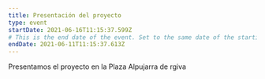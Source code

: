 ```yaml
---
title: Presentación del proyecto
type: event
startDate: 2021-06-16T11:15:37.599Z
# This is the end date of the event. Set to the same date of the starting date if this is a one day event
endDate: 2021-06-11T11:15:37.613Z
---
```

Presentamos el proyecto en la Plaza Alpujarra de rgiva
